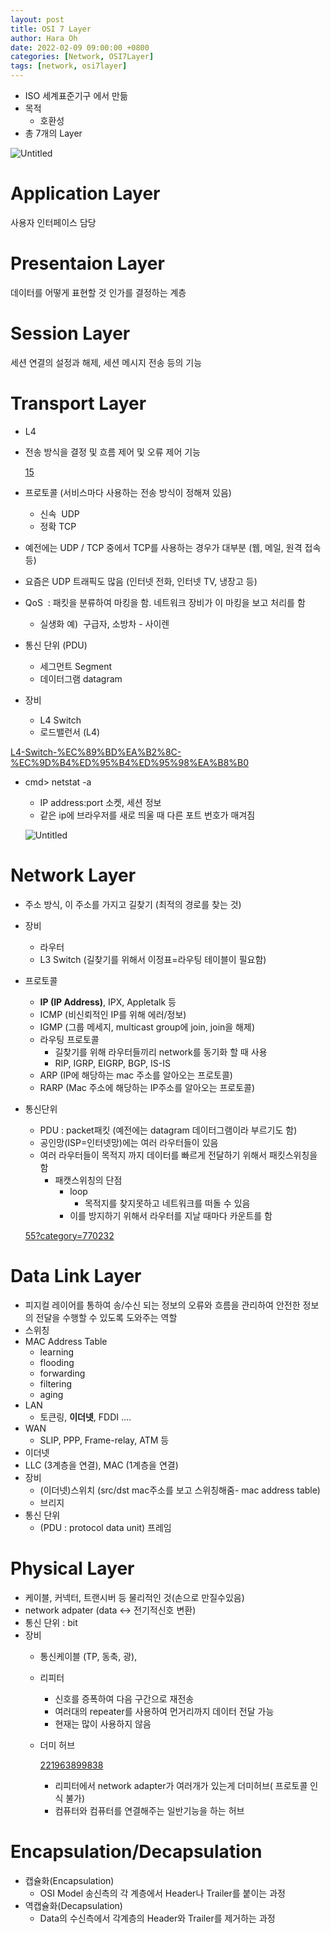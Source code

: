 ```yaml
---
layout: post
title: OSI 7 Layer
author: Hara Oh
date: 2022-02-09 09:00:00 +0800
categories: [Network, OSI7Layer]
tags: [network, osi7layer]
---
```

- ISO 세계표준기구 에서 만듦
- 목적
    - 호환성
- 총 7개의 Layer

![Untitled](OSI%207%20Laye%200a9d4/Untitled.png)

# Application Layer

사용자 인터페이스 담당

# Presentaion Layer

데이터를 어떻게 표현할 것 인가를 결정하는 계층

# Session Layer

세션 연결의 설정과 해제, 세션 메시지 전송 등의 기능

# Transport Layer

- L4
- 전송 방식을 결정 및 흐름 제어 및 오류 제어 기능
    
    [15](https://mangkyu.tistory.com/15)
    
- 프로토콜 (서비스마다 사용하는 전송 방식이 정해져 있음)
    - 신속  UDP
    - 정확 TCP
- 예전에는 UDP / TCP 중에서 TCP를 사용하는 경우가 대부분 (웹, 메일, 원격 접속 등)
- 요즘은 UDP 트래픽도 많음 (인터넷 전화, 인터넷 TV, 냉장고 등)
- QoS  : 패킷을 분류하여 마킹을 함. 네트워크 장비가 이 마킹을 보고 처리를 함
    - 실생화 예)  구급자, 소방차 - 사이렌
- 통신 단위 (PDU)
    - 세그먼트 Segment
    - 데이터그램 datagram
- 장비
    - L4 Switch
    - 로드밸런서 (L4)

[L4-Switch-%EC%89%BD%EA%B2%8C-%EC%9D%B4%ED%95%B4%ED%95%98%EA%B8%B0](https://aws-hyoh.tistory.com/entry/L4-Switch-%EC%89%BD%EA%B2%8C-%EC%9D%B4%ED%95%B4%ED%95%98%EA%B8%B0)

- cmd> netstat -a
    - IP address:port 소켓, 세션 정보
    - 같은 ip에 브라우저를 새로 띄울 때 다른 포트 번호가 매겨짐
    
    ![Untitled](OSI%207%20Laye%200a9d4/Untitled%201.png)
    

# Network Layer

- 주소 방식, 이 주소를 가지고 길찾기 (최적의 경로를 찾는 것)
- 장비
    - 라우터
    - L3 Switch (길찾기를 위해서 이정표=라우팅 테이블이 필요함)
- 프로토콜
    - **IP (IP Address)**, IPX, Appletalk 등
    - ICMP (비신뢰적인 IP를 위해 에러/정보)
    - IGMP (그룹 메세지, multicast group에 join, join을 해제)
    - 라우팅 프로토콜
        - 길찾기를 위해 라우터들끼리 network를 동기화 할 때 사용
        - RIP, IGRP, EIGRP, BGP, IS-IS
    - ARP (IP에 해당하는 mac 주소를 알아오는 프로토콜)
    - RARP (Mac 주소에 해당하는 IP주소를 알아오는 프로토콜)
- 통신단위
    - PDU : packet패킷 (예전에는 datagram 데이터그램이라 부르기도 함)
    - 공인망(ISP=인터넷망)에는 여러 라우터들이 있음
    - 여러 라우터들이 목적지 까지 데이터를 빠르게 전달하기 위해서 패킷스위칭을 함
        - 패캣스위칭의 단점
            - loop
                - 목적지를 찾지못하고 네트워크를 떠돌 수 있음
            - 이를 방지하기 위해서 라우터를 지날 때마다 카운트를 함
    
    [55?category=770232](https://bnzn2426.tistory.com/m/55?category=770232)
    

# Data Link Layer

- 피지컬 레이어를 통하여 송/수신 되는 정보의 오류와 흐름을 관리하여 안전한 정보의 전달을 수행할 수 있도록 도와주는 역할
- 스위칭
- MAC Address Table
    - learning
    - flooding
    - forwarding
    - filtering
    - aging
- LAN
    - 토큰링, **이더넷**, FDDI ….
- WAN
    - SLIP, PPP, Frame-relay, ATM 등
- 이더넷
- LLC (3계층을 연결), MAC (1계층을 연결)
- 장비
    - (이더넷)스위치 (src/dst mac주소를 보고 스위칭해줌- mac address table)
    - 브리지
- 통신 단위
    - (PDU : protocol data unit) 프레임

# Physical Layer

- 케이블, 커넥터, 트랜시버 등 물리적인 것(손으로 만질수있음)
- network adpater (data <-> 전기적신호 변환)
- 통신 단위 : bit
- 장비
    - 통신케이블 (TP, 동축, 광),
    - 리피터
        - 신호를 증폭하여 다음 구간으로 재전송
        - 여러대의 repeater를 사용하여 먼거리까지 데이터 전달 가능
        - 현재는 많이 사용하지 않음
    - 더미 허브
        
        [221963899838](https://m.blog.naver.com/soojin_2604/221963899838)
        
        - 리피터에서 network adapter가 여러개가 있는게 더미허브( 프로토콜 인식 불가)
        - 컴퓨터와 컴퓨터를 연결해주는 일반기능을 하는 허브
            
            

# Encapsulation/Decapsulation

- 캡슐화(Encapsulation)
    - OSI Model 송신측의  각 계층에서 Header나 Trailer를 붙이는 과정
- 역캡슐화(Decapsulation)
    - Data의 수신측에서 각계층의 Header와 Trailer를 제거하는 과정
